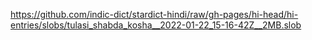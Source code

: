 https://github.com/indic-dict/stardict-hindi/raw/gh-pages/hi-head/hi-entries/slobs/tulasi_shabda_kosha__2022-01-22_15-16-42Z__2MB.slob  

